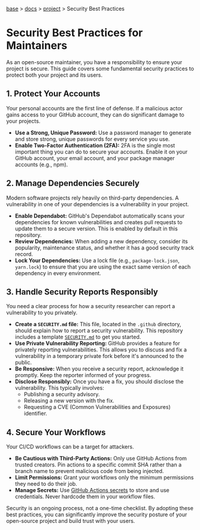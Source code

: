 [base](../README.md) > [docs](./README.md) > [project](./project.md) > Security Best Practices

# Security Best Practices for Maintainers

As an open-source maintainer, you have a responsibility to ensure your
project is secure.
This guide covers some fundamental security practices to protect both your
project and its users.

## 1. Protect Your Accounts

Your personal accounts are the first line of defense.
If a malicious actor gains access to your GitHub account, they can do
significant damage to your projects.

- **Use a Strong, Unique Password:** Use a password manager to generate and
  store strong, unique passwords for every service you use.
- **Enable Two-Factor Authentication (2FA):** 2FA is the single most
  important thing you can do to secure your accounts.
  Enable it on your GitHub account, your email account, and your package
  manager accounts (e.g., npm).

## 2. Manage Dependencies Securely

Modern software projects rely heavily on third-party dependencies.
A vulnerability in one of your dependencies is a vulnerability in your
project.

- **Enable Dependabot:** GitHub's Dependabot automatically scans your
  dependencies for known vulnerabilities and creates pull requests to update
  them to a secure version.
  This is enabled by default in this repository.
- **Review Dependencies:** When adding a new dependency, consider its
  popularity, maintenance status, and whether it has a good security track
  record.
- **Lock Your Dependencies:** Use a lock file (e.g., `package-lock.json`,
  `yarn.lock`) to ensure that you are using the exact same version of each
  dependency in every environment.

## 3. Handle Security Reports Responsibly

You need a clear process for how a security researcher can report a
vulnerability to you privately.

- **Create a `SECURITY.md` file:** This file, located in the `.github`
  directory, should explain how to report a security vulnerability.
  This repository includes a template [`SECURITY.md`](../.github/SECURITY.md)
  to get you started.
- **Use Private Vulnerability Reporting:** GitHub provides a feature for
  privately reporting vulnerabilities.
  This allows you to discuss and fix a vulnerability in a temporary private
  fork before it's announced to the public.
- **Be Responsive:** When you receive a security report, acknowledge it
  promptly.
  Keep the reporter informed of your progress.
- **Disclose Responsibly:** Once you have a fix, you should disclose the
  vulnerability.
  This typically involves:
  - Publishing a security advisory.
  - Releasing a new version with the fix.
  - Requesting a CVE (Common Vulnerabilities and Exposures) identifier.

## 4. Secure Your Workflows

Your CI/CD workflows can be a target for attackers.

- **Be Cautious with Third-Party Actions:** Only use GitHub Actions from
  trusted creators.
  Pin actions to a specific commit SHA rather than a branch name to prevent
  malicious code from being injected.
- **Limit Permissions:** Grant your workflows only the minimum permissions
  they need to do their job.
- **Manage Secrets:** Use [GitHub Actions secrets](./secrets-management.md)
  to store and use credentials.
  Never hardcode them in your workflow files.

Security is an ongoing process, not a one-time checklist.
By adopting these best practices, you can significantly improve the security
posture of your open-source project and build trust with your users.
